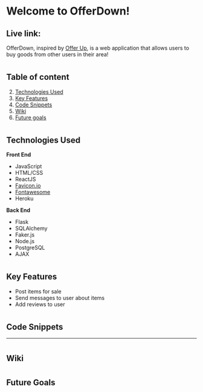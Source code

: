 # Welcome to OfferDown!

## Live link: 

OfferDown, inspired by [Offer Up](https://offerup.com/), is a web application that allows users to buy goods from other users in their area! 

# 
## Table of content
2. [Technologies Used](https://github.com/jsalgg/offer-up#technologies-used)
3. [Key Features](https://github.com/jsalgg/offer-up#key-features)
4. [Code Snippets](https://github.com/jsalgg/offer-up#code-snippets)
5. [Wiki](https://github.com/jsalgg/offer-up#wiki)
6. [Future goals](https://github.com/jsalgg/offer-up#future-goals)

#
## Technologies Used
**Front End**
* JavaScript
* HTML/CSS
* ReactJS
* [Favicon.io](https://favicon.io)
* [Fontawesome](http://fontawesome.com/)
* Heroku

**Back End**
* Flask
* SQLAlchemy
* Faker.js
* Node.js
* PostgreSQL
* AJAX

#
## Key Features 
* Post items for sale
* Send messages to user about items
* Add reviews to user

#
## Code Snippets
** **


#
## Wiki


#
## Future Goals
